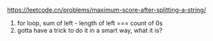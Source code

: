 https://leetcode.cn/problems/maximum-score-after-splitting-a-string/


1. for loop, sum of left - length of left === count of 0s
2. gotta have a trick to do it in a smart way, what it is?
